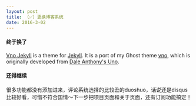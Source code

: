 ```yaml
---
layout: post
title: （✅）更换博客系统
date: 2016-3-02
---
```


#### 终于换了

[Vno Jekyll](https://github.com/onevcat/vno-jekyll) is a theme for [Jekyll](http://jekyllrb.com). It is a port of my Ghost theme [vno](https://github.com/onevcat/vno), which is originally developed from [Dale Anthony's Uno](https://github.com/daleanthony/uno).

#### 还得继续
很多功能都没有添加进来，评论系统选择的比较丑的duoshuo，话说还是disqus比较好看，可惜不符合国情～下一步把项目页面和关于页面，还有订阅功能搞定！
